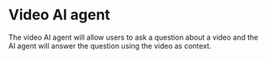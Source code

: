 # Video AI agent

The video AI agent will allow users to ask a question about a video and the AI agent will answer the question using the video as context.
